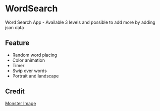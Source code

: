 # WordSearch
Word Search App - Available 3 levels and possible to add more by adding json data

## Feature
* Random word placing
* Color animation
* Timer
* Swip over words
* Portrait and landscape

## Credit 
[Monster Image](https://www.freepik.com/free-photos-vectors/character)
